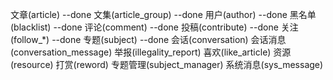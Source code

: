 文章(article) --done
文集(article_group) --done
用户(author) --done
黑名单(blacklist) --done 
评论(comment) --done
投稿(contribute) --done
关注(follow_*) --done
专题(subject) --done
会话(conversation)
会话消息(conversation_message)
举报(illegality_report)
喜欢(like_article)
资源(resource)
打赏(reword)
专题管理(subject_manager)
系统消息(sys_message)